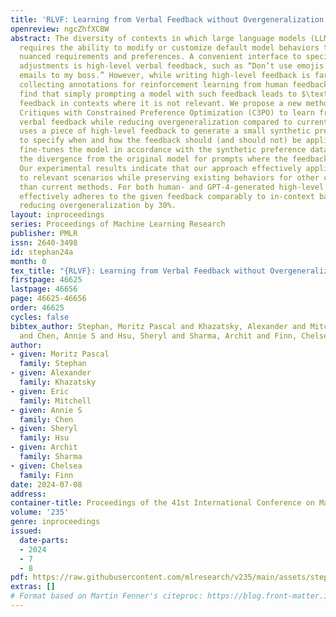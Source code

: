 ```yaml
---
title: 'RLVF: Learning from Verbal Feedback without Overgeneralization'
openreview: ngcZhfXCBW
abstract: The diversity of contexts in which large language models (LLMs) are deployed
  requires the ability to modify or customize default model behaviors to incorporate
  nuanced requirements and preferences. A convenient interface to specify such model
  adjustments is high-level verbal feedback, such as “Don’t use emojis when drafting
  emails to my boss.” However, while writing high-level feedback is far simpler than
  collecting annotations for reinforcement learning from human feedback (RLHF), we
  find that simply prompting a model with such feedback leads to $\textbf{overgeneralization}$–applying
  feedback in contexts where it is not relevant. We propose a new method Contextualized
  Critiques with Constrained Preference Optimization (C3PO) to learn from high-level
  verbal feedback while reducing overgeneralization compared to current work. C3PO
  uses a piece of high-level feedback to generate a small synthetic preference dataset
  to specify when and how the feedback should (and should not) be applied. It then
  fine-tunes the model in accordance with the synthetic preference data while minimizing
  the divergence from the original model for prompts where the feedback does not apply.
  Our experimental results indicate that our approach effectively applies verbal feedback
  to relevant scenarios while preserving existing behaviors for other contexts more
  than current methods. For both human- and GPT-4-generated high-level feedback, C3PO
  effectively adheres to the given feedback comparably to in-context baselines while
  reducing overgeneralization by 30%.
layout: inproceedings
series: Proceedings of Machine Learning Research
publisher: PMLR
issn: 2640-3498
id: stephan24a
month: 0
tex_title: "{RLVF}: Learning from Verbal Feedback without Overgeneralization"
firstpage: 46625
lastpage: 46656
page: 46625-46656
order: 46625
cycles: false
bibtex_author: Stephan, Moritz Pascal and Khazatsky, Alexander and Mitchell, Eric
  and Chen, Annie S and Hsu, Sheryl and Sharma, Archit and Finn, Chelsea
author:
- given: Moritz Pascal
  family: Stephan
- given: Alexander
  family: Khazatsky
- given: Eric
  family: Mitchell
- given: Annie S
  family: Chen
- given: Sheryl
  family: Hsu
- given: Archit
  family: Sharma
- given: Chelsea
  family: Finn
date: 2024-07-08
address:
container-title: Proceedings of the 41st International Conference on Machine Learning
volume: '235'
genre: inproceedings
issued:
  date-parts:
  - 2024
  - 7
  - 8
pdf: https://raw.githubusercontent.com/mlresearch/v235/main/assets/stephan24a/stephan24a.pdf
extras: []
# Format based on Martin Fenner's citeproc: https://blog.front-matter.io/posts/citeproc-yaml-for-bibliographies/
---
```

